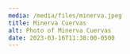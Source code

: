 ```yaml
---
media: /media/files/minerva.jpeg
title: Minerva Cuervas
alt: Photo of Minerva Cuervas
date: 2023-03-16T11:38:00-0500
---
```

